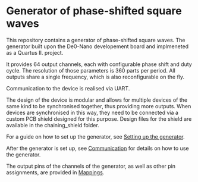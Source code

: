 # Generator of phase-shifted square waves

This repository contains a generator of phase-shifted square waves.
The generator built upon the De0-Nano developement board and implmeneted as a Quartus II. project.

It provides 64 output channels, each with configurable phase shift and duty cycle. The resolution of those parameters is 360 parts per period.
All outputs share a single frequency, which is also reconfigurable on the fly.

Communication to the device is realised via UART.

The design of the device is modular and allows for multiple devices of the same kind to be synchronised together, thus providing more outputs.
When devices are synchronised in this way, they need to be connected via a custom PCB shield designed for this purpose.
Design files for the shield are available in the chaining_shield folder.

For a guide on how to set up the generator, see [Setting up the generator](SETUP.md).

After the generator is set up, see [Communication](COMMUNICATION.md) for details on how to use the generator.

The output pins of the channels of the generator, as well as other pin assignments, are provided in [Mappings](MAPPINGS.md).








